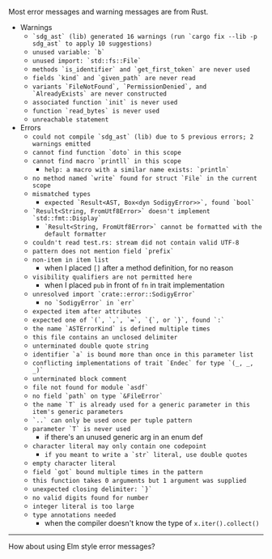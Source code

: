 Most error messages and warning messages are from Rust.

- Warnings
  - ``` `sdg_ast` (lib) generated 16 warnings (run `cargo fix --lib -p sdg_ast` to apply 10 suggestions) ```
  - ``` unused variable: `b` ```
  - ``` unused import: `std::fs::File` ```
  - ``` methods `is_identifier` and `get_first_token` are never used ```
  - ``` fields `kind` and `given_path` are never read ```
  - ``` variants `FileNotFound`, `PermissionDenied`, and `AlreadyExists` are never constructed ```
  - ``` associated function `init` is never used ```
  - ``` function `read_bytes` is never used ```
  - ``` unreachable statement ```
- Errors
  - ``` could not compile `sdg_ast` (lib) due to 5 previous errors; 2 warnings emitted ```
  - ``` cannot find function `doto` in this scope ```
  - ``` cannot find macro `printll` in this scope ```
    - ``` help: a macro with a similar name exists: `println` ```
  - ``` no method named `write` found for struct `File` in the current scope ```
  - ``` mismatched types ```
    - ``` expected `Result<AST, Box<dyn SodigyError>>`, found `bool` ```
  - ``` `Result<String, FromUtf8Error>` doesn't implement `std::fmt::Display` ```
    - ``` `Result<String, FromUtf8Error>` cannot be formatted with the default formatter ```
  - ``` couldn't read test.rs: stream did not contain valid UTF-8 ```
  - ``` pattern does not mention field `prefix` ```
  - ``` non-item in item list ```
    - when I placed `[]` after a method definition, for no reason
  - ``` visibility qualifiers are not permitted here ```
    - when I placed `pub` in front of `fn` in trait implementation
  - ``` unresolved import `crate::error::SodigyError` ```
    - ``` no `SodigyError` in `err` ```
  - ``` expected item after attributes ```
  - ``` expected one of `(`, `,`, `=`, `{`, or `}`, found `:` ```
  - ``` the name `ASTErrorKind` is defined multiple times ```
  - ``` this file contains an unclosed delimiter ```
  - ``` unterminated double quote string ```
  - ``` identifier `a` is bound more than once in this parameter list ```
  - ``` conflicting implementations of trait `Endec` for type `(_, _, _)` ```
  - ``` unterminated block comment ```
  - ``` file not found for module `asdf` ```
  - ``` no field `path` on type `&FileError` ```
  - ``` the name `T` is already used for a generic parameter in this item's generic parameters ```
  - ``` `..` can only be used once per tuple pattern ```
  - ``` parameter `T` is never used ```
    - if there's an unused generic arg in an enum def
  - ``` character literal may only contain one codepoint ```
    - ``` if you meant to write a `str` literal, use double quotes ```
  - ``` empty character literal ```
  - ``` field `got` bound multiple times in the pattern ```
  - ``` this function takes 0 arguments but 1 argument was supplied ```
  - ``` unexpected closing delimiter: `}` ```
  - ``` no valid digits found for number ```
  - ``` integer literal is too large ```
  - ``` type annotations needed ```
    - when the compiler doesn't know the type of `x.iter().collect()`

---

How about using Elm style error messages?

